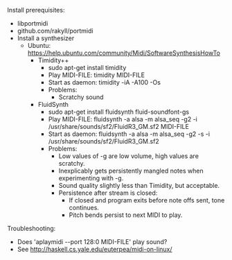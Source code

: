 Install prerequisites:
- libportmidi
- github.com/rakyll/portmidi
- Install a synthesizer
  - Ubuntu: https://help.ubuntu.com/community/Midi/SoftwareSynthesisHowTo
    - Timidity++
      - sudo apt-get install timidity
      - Play MIDI-FILE: timidity MIDI-FILE
      - Start as daemon: timidity -iA -A100 -Os
      - Problems:
        - Scratchy sound
    - FluidSynth
      - sudo apt-get install fluidsynth fluid-soundfont-gs
      - Play MIDI-FILE: fluidsynth -a alsa -m alsa_seq -g2 -i /usr/share/sounds/sf2/FluidR3_GM.sf2 MIDI-FILE
      - Start as daemon: fluidsynth -a alsa -m alsa_seq -g2 -s -i /usr/share/sounds/sf2/FluidR3_GM.sf2
      - Problems:
        - Low values of -g are low volume, high values are scratchy.
        - Inexplicably gets persistently mangled notes when experimenting with -g.
        - Sound quality slightly less than Timidity, but acceptable.
        - Persistence after stream is closed:
          - If closed and program exits before note offs sent, tone continues.
          - Pitch bends persist to next MIDI to play.

Troubleshooting:
- Does 'aplaymidi --port 128:0 MIDI-FILE' play sound?
- See http://haskell.cs.yale.edu/euterpea/midi-on-linux/
